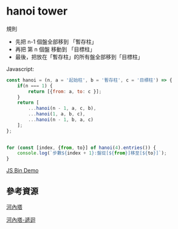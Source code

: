 # hanoi tower
規則
 - 先把 n-1 個盤全部移到 「暫存柱」
 - 再把 第 n 個盤 移動到 「目標柱」
 - 最後，把放在「暫存柱」的所有盤全部移到「目標柱」

Javascript:

```js
const hanoi = (n, a = '起始柱', b = '暫存柱', c = '目標柱') => {
    if(n === 1) {
        return [{from: a, to: c }];
    }
    return [
        ...hanoi(n - 1, a, c, b),
        ...hanoi(1, a, b, c),
        ...hanoi(n - 1, b, a, c)
    ];
};
    

for (const [index, {from, to}] of hanoi(4).entries()) {
    console.log(`步數${index + 1}:盤從[${from}]移至[${to}]`);
}
```
[JS Bin Demo](http://jsbin.com/sotoki/edit?js,console)
## 參考資源
[河內塔](http://openhome.cc/Gossip/AlgorithmGossip/HanoiTower.htm)

[河內塔-遞迴](http://finalfrank.pixnet.net/blog/post/18372611)
